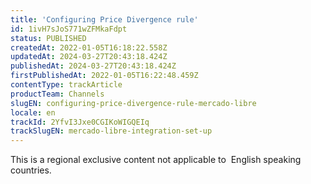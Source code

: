 ```yaml
---
title: 'Configuring Price Divergence rule'
id: 1ivH7sJoS771wZFMkaFdpt
status: PUBLISHED
createdAt: 2022-01-05T16:18:22.558Z
updatedAt: 2024-03-27T20:43:18.424Z
publishedAt: 2024-03-27T20:43:18.424Z
firstPublishedAt: 2022-01-05T16:22:48.459Z
contentType: trackArticle
productTeam: Channels
slugEN: configuring-price-divergence-rule-mercado-libre
locale: en
trackId: 2YfvI3Jxe0CGIKoWIGQEIq
trackSlugEN: mercado-libre-integration-set-up
---
```


<div class="alert alert-warning" role="alert">This is a regional exclusive content not applicable to 
English speaking countries.</div>
